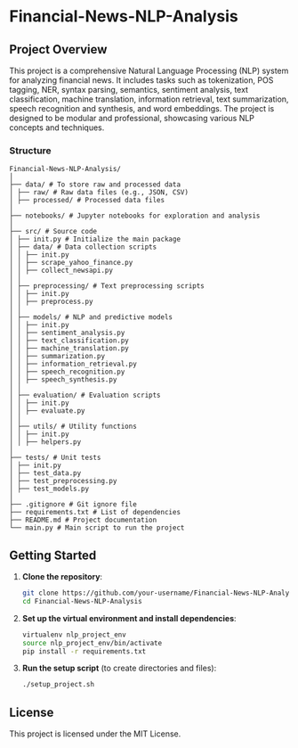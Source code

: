 # Financial-News-NLP-Analysis

## Project Overview

This project is a comprehensive Natural Language Processing (NLP) system for analyzing financial news. It includes tasks such as tokenization, POS tagging, NER, syntax parsing, semantics, sentiment analysis, text classification, machine translation, information retrieval, text summarization, speech recognition and synthesis, and word embeddings. The project is designed to be modular and professional, showcasing various NLP concepts and techniques.

### Structure
```
Financial-News-NLP-Analysis/
│
├── data/ # To store raw and processed data
│ ├── raw/ # Raw data files (e.g., JSON, CSV)
│ ├── processed/ # Processed data files
│
├── notebooks/ # Jupyter notebooks for exploration and analysis
│
├── src/ # Source code
│ ├── init.py # Initialize the main package
│ ├── data/ # Data collection scripts
│ │ ├── init.py
│ │ ├── scrape_yahoo_finance.py
│ │ ├── collect_newsapi.py
│ │
│ ├── preprocessing/ # Text preprocessing scripts
│ │ ├── init.py
│ │ ├── preprocess.py
│ │
│ ├── models/ # NLP and predictive models
│ │ ├── init.py
│ │ ├── sentiment_analysis.py
│ │ ├── text_classification.py
│ │ ├── machine_translation.py
│ │ ├── summarization.py
│ │ ├── information_retrieval.py
│ │ ├── speech_recognition.py
│ │ ├── speech_synthesis.py
│ │
│ ├── evaluation/ # Evaluation scripts
│ │ ├── init.py
│ │ ├── evaluate.py
│ │
│ ├── utils/ # Utility functions
│ │ ├── init.py
│ │ ├── helpers.py
│
├── tests/ # Unit tests
│ ├── init.py
│ ├── test_data.py
│ ├── test_preprocessing.py
│ ├── test_models.py
│
├── .gitignore # Git ignore file
├── requirements.txt # List of dependencies
├── README.md # Project documentation
└── main.py # Main script to run the project
```

## Getting Started

1. **Clone the repository**:
    ```bash
    git clone https://github.com/your-username/Financial-News-NLP-Analysis.git
    cd Financial-News-NLP-Analysis
    ```

2. **Set up the virtual environment and install dependencies**:
    ```bash
    virtualenv nlp_project_env
    source nlp_project_env/bin/activate
    pip install -r requirements.txt
    ```

3. **Run the setup script** (to create directories and files):
    ```bash
    ./setup_project.sh
    ```


## License

This project is licensed under the MIT License.

